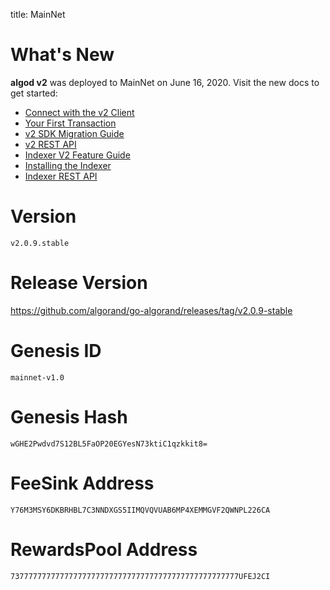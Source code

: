 title: MainNet

# What's New
**algod v2** was deployed to MainNet on June 16, 2020. Visit the new docs to get started:

- [Connect with the v2 Client](../../build-apps/connect.md)
- [Your First Transaction](../../build-apps/hello_world.md)
- [v2 SDK Migration Guide](../sdks/migration.md)
- [v2 REST API](../rest-apis/algod/v2.md)
- [Indexer V2 Feature Guide](../../features/indexer.md)
- [Installing the Indexer](../../run-a-node/setup/indexer.md)
- [Indexer REST API](../rest-apis/indexer.md)
  
# Version
`v2.0.9.stable`

# Release Version
https://github.com/algorand/go-algorand/releases/tag/v2.0.9-stable

# Genesis ID
`mainnet-v1.0`

# Genesis Hash
`wGHE2Pwdvd7S12BL5FaOP20EGYesN73ktiC1qzkkit8=`

# FeeSink Address
`Y76M3MSY6DKBRHBL7C3NNDXGS5IIMQVQVUAB6MP4XEMMGVF2QWNPL226CA`

# RewardsPool Address
`737777777777777777777777777777777777777777777777777UFEJ2CI`
